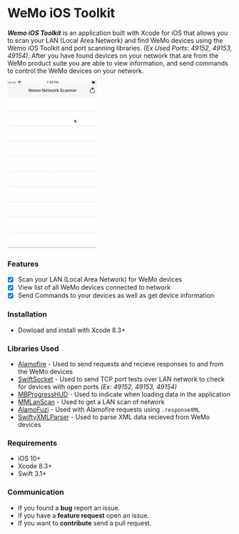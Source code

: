 # WeMo iOS Toolkit

**_Wemo iOS Toolkit_** is an application built with Xcode for iOS that allows you to scan your LAN (Local Area Network) and find WeMo devices using the Wemo iOS Toolkit and port scanning libraries. _(Ex Used Ports: 49152, 49153, 49154)_. After you have found devices on your network that are from the WeMo product suite you are able to view information, and send commands to control the WeMo devices on your network.

![alt text](https://github.com/RetroTorques/Wemo-iOS-Toolkit/blob/master/Demo.gif)

### Features
- [x] Scan your LAN (Local Area Network) for WeMo devices
- [x] View list of all WeMo devices connected to network
- [x] Send Commands to your devices as well as get device information

### Installation

- Dowload and install with Xcode 8.3+

### Libraries Used
- [Alamofire](https://github.com/Alamofire/Alamofire/) - Used to send requests and recieve responses to and from the WeMo devices
- [SwiftSocket](https://github.com/swiftsocket/SwiftSocket) - Used to send TCP port tests over LAN network to check for devices with open ports _(Ex: 49152, 49153, 49154)_
- [MBProgressHUD](https://github.com/jdg/MBProgressHUD) - Used to indicate when loading data in the application
- [MMLanScan](https://github.com/mavris/MMLanScan) - Used to get a LAN scan of network
- [AlamoFuzi](https://github.com/thebluepotato/AlamoFuzi) - Used with Alamofire requests using `.responseXML`
- [SwiftyXMLParser](https://github.com/yahoojapan/SwiftyXMLParser) - Used to parse XML data recieved from WeMo devices

### Requirements

- iOS 10+
- Xcode 8.3+
- Swift 3.1+

### Communication
- If you found a **bug** report an issue.
- If you have a **feature request** open an issue.
- If you want to **contribute** send a pull request.
